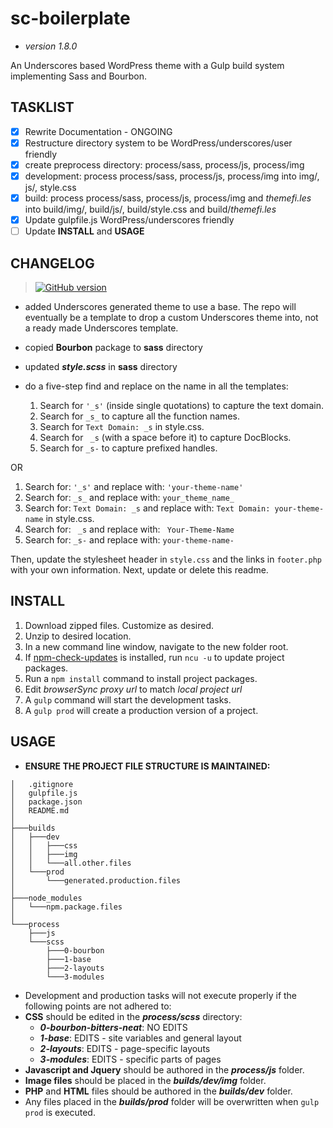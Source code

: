 # **sc-boilerplate** #
* *version 1.8.0*  

An Underscores based WordPress theme with a Gulp build system implementing Sass and Bourbon.

## TASKLIST ##
- [x] Rewrite Documentation - ONGOING
- [x] Restructure directory system to be WordPress/underscores/user friendly
- [x] create preprocess directory: process/sass, process/js, process/img
- [x] development: process process/sass, process/js, process/img into img/, js/, style.css  
- [x] build: process process/sass, process/js, process/img and *themefi.les* into build/img/, build/js/, build/style.css and build/*themefi.les*
- [x] Update gulpfile.js WordPress/underscores friendly
- [ ] Update **INSTALL** and **USAGE**

## CHANGELOG ##
> [![GitHub version](https://badge.fury.io/gh/surfing-chef%2Fsc-bourbon-boilerplate.svg)](https://badge.fury.io/gh/surfing-chef%2Fsc-bourbon-boilerplate)

- added Underscores generated theme to use a base.  The repo will eventually be a template to drop a custom Underscores theme into, not a ready made Underscores template.
- copied **Bourbon** package to **sass** directory
- updated ***style.scss*** in **sass** directory
- do a five-step find and replace on the name in all the templates:

  1. Search for `'_s'` (inside single quotations) to capture the text domain.
  2. Search for `_s_` to capture all the function names.
  3. Search for `Text Domain: _s` in style.css.
  4. Search for <code>&nbsp;_s</code> (with a space before it) to capture DocBlocks.
  5. Search for `_s-` to capture prefixed handles.

OR

1. Search for: `'_s'` and replace with: `'your-theme-name'`
2. Search for: `_s_` and replace with: `your_theme_name_`
3. Search for: `Text Domain: _s` and replace with: `Text Domain: your-theme-name` in style.css.
4. Search for: <code>&nbsp;_s</code> and replace with: <code>&nbsp;Your-Theme-Name</code>
5. Search for: `_s-` and replace with: `your-theme-name-`

Then, update the stylesheet header in `style.css` and the links in `footer.php` with your own information. Next, update or delete this readme.





























## **INSTALL** ##
1. Download zipped files.  Customize as desired.
2. Unzip to desired location.
3. In a new command line window, navigate to the new folder root.
4. If [npm-check-updates](https://www.npmjs.com/package/npm-check-updates) is installed, run `ncu -u` to update project packages.
5. Run a `npm install` command to install project packages.
6. Edit *browserSync proxy url* to match *local project url*
7. A `gulp` command will start the development tasks.
8. A `gulp prod` will create a production version of a project.  

## **USAGE** ##
- **ENSURE THE PROJECT FILE STRUCTURE IS MAINTAINED:**  
```
│   .gitignore
│   gulpfile.js
│   package.json
│   README.md
│
├───builds
│   ├───dev
│   │   ├───css
│   │   ├───img
│   │   └───all.other.files
│   └───prod
│       └───generated.production.files
│
├───node_modules
│   └───npm.package.files
│
└───process
    ├───js
    └───scss
        ├───0-bourbon
        ├───1-base
        ├───2-layouts
        └───3-modules

```
- Development and production tasks will not execute properly if the following points are not adhered to:
- **CSS** should be edited in the ***process/scss*** directory:  
  - ***0-bourbon-bitters-neat***: NO EDITS
  - ***1-base***: EDITS - site variables and general layout
  - ***2-layouts***: EDITS - page-specific layouts
  - ***3-modules***: EDITS - specific parts of pages
- **Javascript and Jquery** should be authored in the ***process/js*** folder.
- **Image files** should be placed in the ***builds/dev/img*** folder.
- **PHP** and **HTML** files should be authored in the ***builds/dev*** folder.
- Any files placed in the ***builds/prod*** folder will be overwritten when `gulp prod` is executed.
